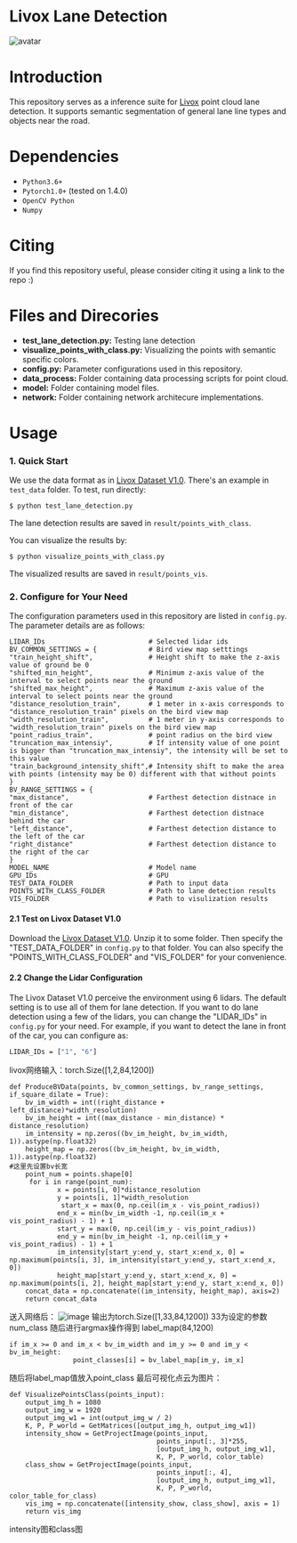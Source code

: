 # Livox Lane Detection

![avatar](./result/demo/demo.gif)
# Introduction
This repository serves as a inference suite for [Livox](https://www.livoxtech.com/cn/) point cloud lane detection. It supports semantic segmentation of general lane line types and objects near the road.

# Dependencies
- `Python3.6+`
- `Pytorch1.0+` (tested on 1.4.0)
- `OpenCV Python`
- `Numpy`

# Citing
If you find this repository useful, please consider citing it using a link to the repo :)

# Files and Direcories
- **test_lane_detection.py:**  Testing lane detection
- **visualize_points_with_class.py:**  Visualizing the points with semantic specific colors.
- **config.py:**  Parameter configurations used in this repository.
- **data_process:**  Folder containing data processing scripts for point cloud.
- **model:**  Folder containing model files.
- **network:**  Folder containing network architecure implementations.
 

# Usage
### 1. Quick Start
We use the data format as in [Livox Dataset V1.0](https://www.livoxtech.com/cn/dataset). There's an example in `test_data` folder. To test, run directly:
```bash
$ python test_lane_detection.py
```
The lane detection results are saved in `result/points_with_class`.

You can visualize the results by:
```bash
$ python visualize_points_with_class.py
```
The visualized results are saved in `result/points_vis`.

### 2. Configure for Your Need
The configuration parameters used in this repository are listed in `config.py`. The parameter details are as follows:
```
LIDAR_IDs                          # Selected lidar ids
BV_COMMON_SETTINGS = {             # Bird view map setttings
"train_height_shift",              # Height shift to make the z-axis value of ground be 0
"shifted_min_height",              # Minimum z-axis value of the interval to select points near the ground
"shifted_max_height",              # Maximum z-axis value of the interval to select points near the ground
"distance_resolution_train",       # 1 meter in x-axis corresponds to "distance_resolution_train" pixels on the bird view map
"width_resolution_train",          # 1 meter in y-axis corresponds to "width_resolution_train" pixels on the bird view map
"point_radius_train",              # point radius on the bird view
"truncation_max_intensiy",         # If intensity value of one point is bigger than "truncation_max_intensiy", the intensity will be set to this value
"train_background_intensity_shift",# Intensity shift to make the area with points (intensity may be 0) different with that without points
}
BV_RANGE_SETTINGS = { 
"max_distance",                    # Farthest detection distnace in front of the car
"min_distance",                    # Farthest detection distnace behind the car
"left_distance",                   # Farthest detection distance to the left of the car
"right_distance"                   # Farthest detection distance to the right of the car
}
MODEL_NAME                         # Model name
GPU_IDs                            # GPU
TEST_DATA_FOLDER                   # Path to input data
POINTS_WITH_CLASS_FOLDER           # Path to lane detection results
VIS_FOLDER                         # Path to visulization results
```

#### 2.1 Test on Livox Dataset V1.0
Download the [Livox Dataset V1.0](https://www.livoxtech.com/cn/dataset). Unzip it to some folder. Then specify the "TEST_DATA_FOLDER" in `config.py` to that folder. You can also specify the "POINTS_WITH_CLASS_FOLDER" and "VIS_FOLDER" for your convenience.

#### 2.2 Change the Lidar Configuration
The Livox Dataset V1.0 perceive the environment using 6 lidars. The default setting is to use all of them for lane detection. If you want to do lane detection using a few of the lidars, you can change the "LIDAR_IDs" in `config.py` for your need.
For example, if you want to detect the lane in front of the car, you can configure as: 
```bash
LIDAR_IDs = ["1", "6"]
```


livox网络输入：torch.Size([1,2,84,1200])
```
def ProduceBVData(points, bv_common_settings, bv_range_settings, if_square_dilate = True):
    bv_im_width = int((right_distance + left_distance)*width_resolution)
    bv_im_height = int((max_distance - min_distance) * distance_resolution)
    im_intensity = np.zeros((bv_im_height, bv_im_width, 1)).astype(np.float32)
    height_map = np.zeros((bv_im_height, bv_im_width, 1)).astype(np.float32)
#这里先设置bv长宽
    point_num = points.shape[0]
     for i in range(point_num):
            x = points[i, 0]*distance_resolution
            y = points[i, 1]*width_resolution
             start_x = max(0, np.ceil(im_x - vis_point_radius))
            end_x = min(bv_im_width -1, np.ceil(im_x + vis_point_radius) - 1) + 1
            start_y = max(0, np.ceil(im_y - vis_point_radius))
            end_y = min(bv_im_height -1, np.ceil(im_y + vis_point_radius) - 1) + 1
            im_intensity[start_y:end_y, start_x:end_x, 0] = np.maximum(points[i, 3], im_intensity[start_y:end_y, start_x:end_x, 0])
            height_map[start_y:end_y, start_x:end_x, 0] = np.maximum(points[i, 2], height_map[start_y:end_y, start_x:end_x, 0])
    concat_data = np.concatenate((im_intensity, height_map), axis=2)
    return concat_data
```
送入网络后：
![image](https://user-images.githubusercontent.com/83415336/145929602-ce6a76a3-e7c8-4daa-b504-e1952bcb6625.png)
输出为torch.Size([1,33,84,1200])
33为设定的参数num_class
随后进行argmax操作得到 label_map(84,1200)
```
if im_x >= 0 and im_x < bv_im_width and im_y >= 0 and im_y < bv_im_height:
                point_classes[i] = bv_label_map[im_y, im_x]
```
随后将label_map值放入point_class
最后可视化点云为图片：
```
def VisualizePointsClass(points_input):
    output_img_h = 1080
    output_img_w = 1920
    output_img_w1 = int(output_img_w / 2)
    K, P, P_world = GetMatrices([output_img_h, output_img_w1])
    intensity_show = GetProjectImage(points_input, 
                                     points_input[:, 3]*255, 
                                     [output_img_h, output_img_w1], 
                                     K, P, P_world, color_table)
    class_show = GetProjectImage(points_input, 
                                     points_input[:, 4], 
                                     [output_img_h, output_img_w1], 
                                     K, P, P_world, color_table_for_class)
    vis_img = np.concatenate([intensity_show, class_show], axis = 1)
    return vis_img
```
intensity图和class图
